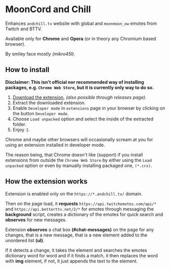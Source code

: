 # MoonCord and Chill

Enhances ``andchill.tv`` website with global and ``moonmoon_ow`` emotes from Twitch and BTTV. 

Available only for **Chrome** and **Opera** (or in theory any Chromium based browser).

By smiley face mostly *(mikro45l)*.

## How to install

**Disclaimer: This isn't official nor recommended way of installing packages, e.g. ``Chrome Web Store``, but it is currently only way to do so.**

1. [Download the extension](/mikro45/MoonCord-and-Chill/releases/download/v1.0/mooncord_and_chill.zip), *(also possible through releases page)*.
2. Extract the downloaded extension.
2. Enable ``Developer mode`` in ``extensions`` page in your browser by clicking on the button ``Developer mode``.
3. Choose ``Load unpacked`` option and select the inside of the extracted folder.
4. Enjoy :).

Chrome and maybe other browsers will occasionally scream at you for using an extension installed in developer mode.

The reason being, that Chrome doesn't like (support) if you install extensions from outside the ``Chrome Web Store`` by either using the ``Load unpacked`` option or even by manually installing packaged one, ``(*.crx)``.

## How the extension works

Extension is enabled only on the ``https://*.andchill.tv/`` domain.

Then on the page load, it **requests** ``https://api.twitchemotes.com/api/*`` and ``https://api.betterttv.net/2/*`` for emotes through messaging the **background** script, creates a dictionary of the emotes for quick search and **observes** for new messages.

Extension **observes** a chat box **(#chat-messages)** on the page for any changes, that is a new message, that is a new element added to the unordered list **(ul)**.

If it detects a change, it takes the element and searches the emotes dictionary word for word and if it finds a match, it then replaces the word with **img** element, if not, it just appends the text to the element.
